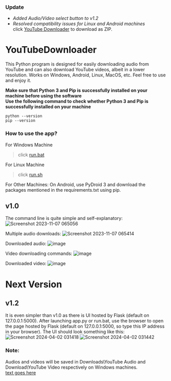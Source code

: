 ### Update
* *Added Audio/Video select button to v1.2*<br>
* *Resolved compatibility issues for Linux and Android machines*<br>
click [YouTube Downloader](https://github.com/chinmaykrishnroy/YouTubeDownloader/archive/refs/heads/main.zip) to download as ZIP.
# YouTubeDownloader
This Python program is designed for easily downloading audio from YouTube and can also download YouTube videos, albeit in a lower resolution. Works on Windows, Android, Linux, MacOS, etc. Feel free to use and enjoy it.

**Make sure that Python 3 and Pip is successfully installed on your machine before using the software**<br>
**Use the following command to check whether Python 3 and Pip is successfully installed on your machine**
```
python --version
pip --version
```

### How to use the app?
For Windows Machine
> click [run.bat](https://github.com/chinmaykrishnroy/YouTubeDownloader/blob/main/v1.0/run.bat)

For Linux Machine
> click [run.sh](https://github.com/chinmaykrishnroy/YouTubeDownloader/blob/main/v1.0/run.sh)

For Other Machines:
On Android, use PyDroid 3 and download the packages mentioned in the requirements.txt using pip. 

## v1.0
The command line is quite simple and self-explanatory:
![Screenshot 2023-11-07 065056](https://github.com/chinmaykrishnroy/YouTubeDownloader/assets/65699140/0601813c-3e01-4cf0-9159-f002f4abf2c8)

Multiple audio downloads:
![Screenshot 2023-11-07 065414](https://github.com/chinmaykrishnroy/YouTubeDownloader/assets/65699140/d61d1297-fe94-48b6-9bd5-20b35d110a6c)

Downloaded audio:
![image](https://github.com/chinmaykrishnroy/YouTubeDownloader/assets/65699140/6f654992-b4a2-4619-8ced-3fe7b831b0a4)

Video downloading commands:
![image](https://github.com/chinmaykrishnroy/YouTubeDownloader/assets/65699140/6b08ee1a-2abf-4d04-a8b4-3fcbe900100d)

Downloaded video:
![image](https://github.com/chinmaykrishnroy/YouTubeDownloader/assets/65699140/b6647fc4-8114-4b83-9952-bbad8d0e177a)


# Next Version
## v1.2
It is even simpler than v1.0 as there is UI hosted by Flask (default on 127.0.0.1:5000). After launching app.py or run.bat, use the browser to open the page hosted by Flask (default on 127.0.0.1:5000, so type this IP address in your browser). The UI should look something like this:
![Screenshot 2024-04-02 031418](https://github.com/chinmaykrishnroy/YouTubeDownloader/assets/65699140/36f29a28-cc8a-4b34-a714-70989059eba5)
![Screenshot 2024-04-02 031442](https://github.com/chinmaykrishnroy/YouTubeDownloader/assets/65699140/eab58881-b8cc-4f78-8b28-4e3fcad1797d)

### Note:
Audios and videos will be saved in Downloads\YouTube Audio and Download\YouTube Video respectively on Windows machines.<br>
[text goes here](#TOP) 
